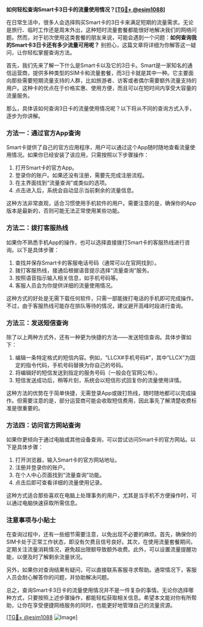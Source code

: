 **如何轻松查询Smart卡3日卡的流量使用情况？[[TG💪+ @esim1088](https://t.me/s/esim1088)]**

在日常生活中，很多人会选择购买Smart卡的3日卡来满足短期的流量需求。无论是旅行、临时工作还是周末外出，这种短时流量套餐都能很好地解决我们的网络问题。然而，对于初次使用这类套餐的朋友来说，可能会遇到一个问题：**如何查询我的Smart卡3日卡还有多少流量可用呢？** 别担心，这篇文章将详细为你解答这一疑问，让你轻松掌握查询方法。

首先，我们先来了解一下什么是Smart卡以及它的3日卡。Smart是一家知名的通信运营商，提供多种类型的SIM卡和流量套餐，而3日卡就是其中一种。它主要面向那些需要短期流量支持的人群，比如旅游者、访客或者偶尔需要额外流量支持的用户。这种卡的优点在于价格实惠、使用方便，而且可以在短时间内享受大容量的流量服务。

那么，具体该如何查询3日卡的流量使用情况呢？以下将从不同的查询方式入手，逐步为你讲解。

### 方法一：通过官方App查询

Smart卡提供了自己的官方应用程序，用户可以通过这个App随时随地查看流量使用情况。如果你已经安装了该应用，只需按照以下步骤操作：

1. 打开Smart卡的官方App。
2. 登录你的账户。如果还没有注册，需要先完成注册流程。
3. 在主界面找到“流量查询”或类似的选项。
4. 点击进入后，系统会自动显示当前剩余的流量信息。

这种方法非常直观，适合习惯使用手机软件的用户。需要注意的是，确保你的App版本是最新的，否则可能无法正常使用某些功能。

### 方法二：拨打客服热线

如果你不熟悉手机App的操作，也可以选择直接拨打Smart卡的客服热线进行咨询。以下是具体步骤：

1. 查找并保存Smart卡的客服电话号码（通常可以在官网找到）。
2. 拨打客服热线，接通后根据语音提示选择“流量查询”服务。
3. 按照语音指示输入相关信息，如手机号码等。
4. 客服人员会为你提供详细的流量使用情况。

这种方式的好处是无需下载任何软件，只需一部能拨打电话的手机即可完成操作。不过，由于客服热线可能存在排队等待的情况，建议避开高峰时段进行查询。

### 方法三：发送短信查询

除了以上两种方式外，还有一种更为快捷的方法——发送短信查询。具体步骤如下：

1. 编辑一条特定格式的短信内容。例如，“LLCX#手机号码#”，其中“LLCX”为固定的指令代码，手机号码替换为你自己的号码。
2. 将编辑好的短信发送到指定的服务号码（一般会在官网公布）。
3. 短信发送成功后，稍等片刻，系统会以短信形式回复你的流量使用详情。

这种方法的优势在于简单快捷，无需登录App或拨打热线，随时随地都可以完成操作。但需要注意的是，部分运营商可能会收取短信费用，因此事先了解清楚收费标准是很重要的。

### 方法四：访问官方网站查询

如果你更倾向于通过电脑或其他设备查询，可以尝试访问Smart卡的官方网站。以下是具体步骤：

1. 打开浏览器，输入Smart卡的官方网站地址。
2. 注册并登录你的账户。
3. 在个人中心页面找到“流量查询”功能。
4. 点击后即可查看详细的流量使用记录。

这种方式适合那些喜欢在电脑上处理事务的用户，尤其是当手机不方便操作时，可以通过电脑快速获取所需信息。

### 注意事项与小贴士

在查询过程中，还有一些细节需要注意，以免出现不必要的麻烦。首先，确保你的SIM卡处于正常工作状态，即没有欠费且信号良好。其次，在使用流量套餐期间，定期关注流量消耗情况，避免超出限额导致额外收费。此外，可以设置流量提醒功能，以便及时了解剩余流量状况。

另外，如果你对查询结果有疑问，可以直接联系客服寻求帮助。通常情况下，客服人员会耐心解答你的问题，并协助解决问题。

总之，查询Smart卡3日卡的流量使用情况并不是一件复杂的事情。无论你选择哪种方式，只要按照上述步骤操作，都能轻松获取相关信息。希望本文能对你有所帮助，让你在享受便捷网络服务的同时，也能更好地管理自己的流量资源。

[[TG💪+ @esim1088](https://t.me/s/esim1088) ![Image](https://i.postimg.cc/4NQfJmqS/Snipaste-2025-05-13-00-14-12.png)]